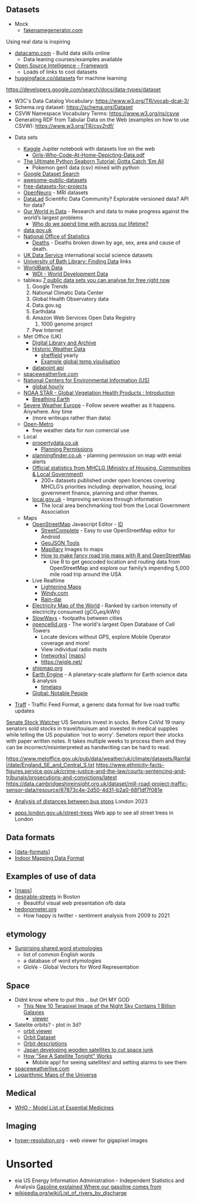 Datasets
--------

* Mock
    * [fakenamegenerator.com](https://www.fakenamegenerator.com/)

Using real data is inspiring

* [datacamp.com](https://www.datacamp.com/) - Build data skills online
    * Data leaning courses/examples available
* [Open Source Intelligence - Framework](https://osintframework.com/)
    * Loads of links to cool datasets
* [huggingface.co/datasets](https://huggingface.co/datasets) for machine learning

https://developers.google.com/search/docs/data-types/dataset
- W3C's Data Catalog Vocabulary: https://www.w3.org/TR/vocab-dcat-3/
- Schema.org dataset: https://schema.org/Dataset
- CSVW Namespace Vocabulary Terms: https://www.w3.org/ns/csvw
- Generating RDF from Tabular Data on the Web (examples on how to use CSVW): https://www.w3.org/TR/csv2rdf/ 

* Data sets
    * [Kaggle](https://www.kaggle.com/) Jupiter notebook with datasets live on the web
        * [Girls-Who-Code-At-Home-Depicting-Data.pdf](https://girlswhocode.com/assets/downloads/craft-prod/downloads/Girls-Who-Code-At-Home-Depicting-Data.pdf)
    * [The Ultimate Python Seaborn Tutorial: Gotta Catch ‘Em All](https://elitedatascience.com/python-seaborn-tutorial)
        * Pokemon gen1 data (csv) mined with python
    * [Google Dataset Search](https://datasetsearch.research.google.com/)
    * [awesome-public-datasets](https://github.com/awesomedata/awesome-public-datasets)
    * [free-datasets-for-projects](https://www.dataquest.io/blog/free-datasets-for-projects/)
    * [OpenNeuro](https://openneuro.org/) - MRI datasets
    * [DataLad](https://www.datalad.org/) Scientific Data Community? Explorable versioned data? API for data?
    * [Our World in Data](https://ourworldindata.org/) - Research and data to make progress against the world’s largest problems
        * [Who do we spend time with across our lifetime?](https://ourworldindata.org/time-with-others-lifetime)
    * [data.gov.uk](https://data.gov.uk/)
    * [National Office of Statistics](https://www.ons.gov.uk/)
        * [Deaths](https://www.ons.gov.uk/peoplepopulationandcommunity/birthsdeathsandmarriages/deaths) - Deaths broken down by age, sex, area and cause of death.
    * [UK Data Service](https://www.ukdataservice.ac.uk/) international social science datasets
    * [University of Bath Library: Finding Data](https://library.bath.ac.uk/research-data/finding-data/home) links
    * [WorldBank Data](https://data.worldbank.org/)
        * [WDI - World Development Data](https://datatopics.worldbank.org/world-development-indicators/)
    * tableau [7 public data sets you can analyse for free right now](https://www.tableau.com/en-gb/learn/articles/free-public-data-sets)
        1. Google Trends
        2. National Climatic Data Center
        3. Global Health Observatory data
        4. Data.gov.sg
        5. Earthdata
        6. Amazon Web Services Open Data Registry
            1. 1000 genome project
        7. Pew Internet
    * Met Office (UK)
        * [Digital Library and Archive](https://digital.nmla.metoffice.gov.uk/)
        * [Historic Weather Data](https://www.metoffice.gov.uk/climate/uk/data)
            * [sheffield](https://www.metoffice.gov.uk/pub/data/weather/uk/climate/stationdata/sheffielddata.txt) yearly
            * [Example global temp visulisation](https://twitter.com/anttilip/status/1217529718938820610)
        * [datapoint api](https://www.metoffice.gov.uk/datapoint)
    * [spaceweatherlive.com](https://www.spaceweatherlive.com/)
    * [National Centers for Environmental Information (US)](https://www.ncei.noaa.gov/)
        * [global hourly](https://www.ncei.noaa.gov/data/global-hourly/)
    * [NOAA STAR - Global Vegetation Health Products : Introduction](https://www.star.nesdis.noaa.gov/smcd/emb/vci/VH/index.php)
        * [Breathing Earth](http://www.p01.org/breathing_earth/)
    * [Severe Weather Europe](https://www.severe-weather.eu/) - Follow severe weather as it happens. Anywhere. Any time
        * (more writeups rather than data)
    * [Open-Metro](https://open-meteo.com/en/docs)
        * free weather data for non comercial use
    * Local
        * [propertydata.co.uk](https://propertydata.co.uk/)
            * [Planning Permissions](https://propertydata.co.uk/api/documentation/planning)
        * [planningfinder.co.uk](https://www.planningfinder.co.uk/) - planning permission on map with emial alerts
        * [Official statistics from MHCLG (Ministry of Housing, Communities & Local Government)](https://opendatacommunities.org/)
            * 200+ datasets published under open licences covering MHCLG’s priorities including: deprivation, housing, local government finance, planning and other themes.
        * [local.gov.uk](https://lginform.local.gov.uk/dataAndReports/explorer) -  Improving services through information 
            * The local area benchmarking tool from the Local Government Association
    * Maps
        * [OpenStreetMap](https://www.openstreetmap.org) Javascript Editor - [ID](https://wiki.openstreetmap.org/wiki/ID)
            * [StreetComplete](https://github.com/streetcomplete/StreetComplete) - Easy to use OpenStreetMap editor for Android 
            * [GeoJSON Tools](https://geoman.io/)
            * [Mapillary](https://www.mapillary.com/) Images to maps
            * [How to make fancy road trip maps with R and OpenStreetMap](https://www.andrewheiss.com/blog/2023/06/01/geocoding-routing-openstreetmap-r/)
                * Use R to get geocoded location and routing data from OpenStreetMap and explore our family’s impending 5,000 mile road trip around the USA
        * Live Realtime
            * [Lightening Maps](https://www.lightningmaps.org/)
            * [Windy.com](https://www.windy.com/)
            * [Rain-dar](https://meteoradar.co.uk/realtime-rainradar)
        * [Electricity Map of the World](https://www.electricitymap.org/) - Ranked by carbon intensity of electricity consumed (gCO₂eq/kWh)
        * [SlowWays](https://slowways.uk/) - footpaths between cities
        * [opencellid.org](https://www.opencellid.org/) - The world's largest Open Database of Cell Towers
            * Locate devices without GPS, explore Mobile Operator coverage and more!
            * View individual radio masts
            * [[networks]] [[maps]]
            * https://wigle.net/
        * [shipmap.org](https://www.shipmap.org/)
        * [Earth Engine](https://earthengine.google.com/) - A planetary-scale platform for Earth science data & analysis
            * [timelaps](https://earthengine.google.com/timelapse/)
        * [Global: Notable People](https://tjukanovt.github.io/notable-people)

* [Traff](https://gitlab.com/traffxml) - Traffic Feed Format, a generic data format for live road traffic updates


[Senate Stock Watcher](https://senatestockwatcher.com/) US Senators invest in socks. Before CoVid 19 many senators sold stocks in travel/touisum and invested in medical supplies while telling the US population 'not to worry'. Senetors report their stocks with paper written notes. It takes multiple weeks to process them and they can be incorrect/misinterpreted as handwriting can be hard to read.

https://www.metoffice.gov.uk/pub/data/weather/uk/climate/datasets/Rainfall/date/England_SE_and_Central_S.txt
https://www.ethnicity-facts-figures.service.gov.uk/crime-justice-and-the-law/courts-sentencing-and-tribunals/prosecutions-and-convictions/latest
https://data.cambridgeshireinsight.org.uk/dataset/mill-road-project-traffic-sensor-data/resource/67873c4e-2d50-4d31-b2a0-68f1df7f081e


* [Analysis of distances between bus stops](https://www.michalpaszkiewicz.co.uk/blog/busdistributions/index.html) London 2023

* [apps.london.gov.uk/street-trees](https://apps.london.gov.uk/street-trees/) Web app to see all street trees in London

Data formats
------------
* [[data-formats]]
* [Indoor Mapping Data Format](https://register.apple.com/resources/imdf/)

Examples of use of data
-----------------------
* [[maps]]
* [desirable-streets](https://senseable.mit.edu/desirable-streets/) in Boston
    * Beautiful visual web presentation ofb data
* [hedonometer.org](https://hedonometer.org/)
    * How happy is twitter - sentiment analysis from 2009 to 2021

etymology
---------

* [Surprising shared word etymologies](https://www.danielde.dev/blog/surprising-shared-word-etymologies/)
    * list of common English words
    * a database of word etymologies
    * GloVe - Global Vectors for Word Representation

Space
-----

* Didnt know where to put this .. but OH MY GOD
    * [This New 10 Terapixel Image of the Night Sky Contains 1 Billion Galaxies](https://kottke.org/21/02/10-terapixel-image-of-the-night-sky)
        * [viewer](https://viewer.legacysurvey.org/#IC%202442)
* Satelite orbits? - plot in 3d?
    * [orbit viewer](http://stuffin.space/)
    * [Orbit Dataset](https://www.ucsusa.org/resources/satellite-database)
    * [Orbit descriptions](https://earthobservatory.nasa.gov/features/OrbitsCatalog)
    * [Japan developing wooden satellites to cut space junk](https://www.bbc.co.uk/news/business-55463366)
    * [How "See A Satellite Tonight" Works](https://james.darpinian.com/blog/how-see-a-satellite-tonight-works)
        * Mobile app! for seeing satellites! and setting alarms to see them
* [spaceweatherlive.com](https://www.spaceweatherlive.com/)
* [Logarithmic Maps of the Universe](https://www.astro.princeton.edu/universe/)

Medical
-------

* [WHO - Model List of Essential Medicines](https://list.essentialmeds.org/)


Imaging
-------

* [hyper-resolution.org](https://hyper-resolution.org/) - web viewer for gigapixel images


Unsorted
========

* eia US Energy Information Administration - Independent Statistics and Analysis [Gasoline explained Where our gasoline comes from](https://www.eia.gov/energyexplained/gasoline/where-our-gasoline-comes-from.php)
* [wikipedia.org/wiki/List_of_rivers_by_discharge](https://en.wikipedia.org/wiki/List_of_rivers_by_discharge)

[//begin]: # "Autogenerated link references for markdown compatibility"
[networks]: networks.md "Networks"
[maps]: maps.md "Maps"
[data-formats]: data-formats.md "Data Formats"
[//end]: # "Autogenerated link references"